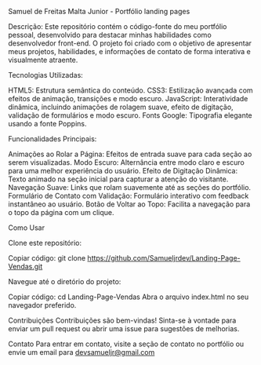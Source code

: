 Samuel de Freitas Malta Junior - Portfólio landing pages

Descrição:
Este repositório contém o código-fonte do meu portfólio pessoal, desenvolvido para destacar minhas habilidades como desenvolvedor front-end. O projeto foi criado com o objetivo de apresentar meus projetos, habilidades, e informações de contato de forma interativa e visualmente atraente.

Tecnologias Utilizadas:

HTML5: Estrutura semântica do conteúdo.
CSS3: Estilização avançada com efeitos de animação, transições e modo escuro.
JavaScript: Interatividade dinâmica, incluindo animações de rolagem suave, efeito de digitação, validação de formulários e modo escuro.
Fonts Google: Tipografia elegante usando a fonte Poppins.

Funcionalidades Principais:

Animações ao Rolar a Página: Efeitos de entrada suave para cada seção ao serem visualizadas.
Modo Escuro: Alternância entre modo claro e escuro para uma melhor experiência do usuário.
Efeito de Digitação Dinâmica: Texto animado na seção inicial para capturar a atenção do visitante.
Navegação Suave: Links que rolam suavemente até as seções do portfólio.
Formulário de Contato com Validação: Formulário interativo com feedback instantâneo ao usuário.
Botão de Voltar ao Topo: Facilita a navegação para o topo da página com um clique.

Como Usar

Clone este repositório:

Copiar código:
git clone https://github.com/Samueljrdev/Landing-Page-Vendas.git

Navegue até o diretório do projeto:

Copiar código:
cd Landing-Page-Vendas
Abra o arquivo index.html no seu navegador preferido.

Contribuições
Contribuições são bem-vindas! Sinta-se à vontade para enviar um pull request ou abrir uma issue para sugestões de melhorias.

Contato
Para entrar em contato, visite a seção de contato no portfólio ou envie um email para devsamueljr@gmail.com
